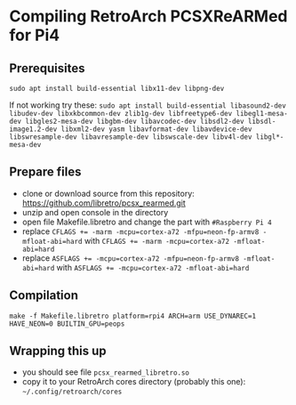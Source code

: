 # Compiling RetroArch PCSXReARMed for Pi4
## Prerequisites
	sudo apt install build-essential libx11-dev	libpng-dev

If not working try these: `sudo apt install build-essential libasound2-dev libudev-dev libxkbcommon-dev zlib1g-dev libfreetype6-dev libegl1-mesa-dev libgles2-mesa-dev libgbm-dev libavcodec-dev libsdl2-dev libsdl-image1.2-dev libxml2-dev yasm libavformat-dev libavdevice-dev libswresample-dev libavresample-dev libswscale-dev libv4l-dev libgl*-mesa-dev`
## Prepare files
- clone or download source from this repository: https://github.com/libretro/pcsx_rearmed.git
- unzip and open console in the directory
- open file Makefile.libretro and change the part with `#Raspberry Pi 4`
- replace `CFLAGS += -marm -mcpu=cortex-a72 -mfpu=neon-fp-armv8 -mfloat-abi=hard` with `CFLAGS += -marm -mcpu=cortex-a72 -mfloat-abi=hard`
- replace `ASFLAGS += -mcpu=cortex-a72 -mfpu=neon-fp-armv8 -mfloat-abi=hard` with `ASFLAGS += -mcpu=cortex-a72 -mfloat-abi=hard`

## Compilation
	make -f Makefile.libretro platform=rpi4 ARCH=arm USE_DYNAREC=1 HAVE_NEON=0 BUILTIN_GPU=peops

## Wrapping this up
- you should see file `pcsx_rearmed_libretro.so`
- copy it to your RetroArch cores directory (probably this one): `~/.config/retroarch/cores`
